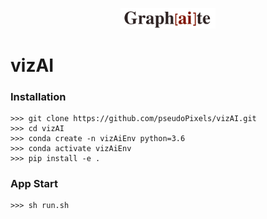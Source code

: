 <p align="center">
  <img src="https://github.com/pseudoPixels/vizAI/blob/master/vizAI/webapp/static/images/logoGraphaite.png" width="30%" title="Graph[ai]te">
</p>

# vizAI

### Installation
```buildoutcfg
>>> git clone https://github.com/pseudoPixels/vizAI.git
>>> cd vizAI
>>> conda create -n vizAiEnv python=3.6
>>> conda activate vizAiEnv
>>> pip install -e .
```

### App Start
```buildoutcfg
>>> sh run.sh
```
